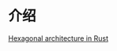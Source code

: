 # 介绍

[Hexagonal architecture in Rust](https://alexis-lozano.com/hexagonal-architecture-in-rust-1/)
